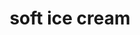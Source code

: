 ---
layout: smileys&emotion
title: soft ice cream
emoji: soft_ice_cream
permalink: 🍦.html
image: assets/img/3moji/soft_ice_cream.png
---